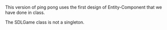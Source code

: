 
This version of ping pong uses the first design of Entity-Component that we have done in class.

The SDLGame class is not a singleton.
